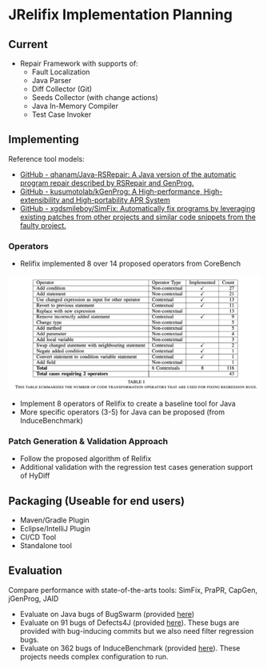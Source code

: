 # JRelifix Implementation Planning
## Current
* Repair Framework with supports of:
	* Fault Localization
	* Java Parser
	* Diff Collector (Git)
	* Seeds Collector (with change actions)
	* Java In-Memory Compiler
	* Test Case Invoker
	
## Implementing
Reference tool models:
* [GitHub - qhanam/Java-RSRepair: A Java version of the automatic program repair described by RSRepair and GenProg.](https://github.com/qhanam/Java-RSRepair)
* [GitHub - kusumotolab/kGenProg: A High-performance, High-extensibility and High-portability APR System](https://github.com/kusumotolab/kGenProg)
* [GitHub - xgdsmileboy/SimFix: Automatically fix programs by leveraging existing patches from other projects and similar code snippets from the faulty project.](https://github.com/xgdsmileboy/SimFix)

### Operators
* Relifix implemented 8 over 14 proposed operators from CoreBench

![](doc/relifix_operators.png)

* Implement 8 operators of Relifix to create a baseline tool for Java
* More specific operators (3-5) for Java can be proposed (from InduceBenchmark)

### Patch Generation & Validation Approach
* Follow the proposed algorithm of Relifix
* Additional validation with the regression test cases generation support of HyDiff
## Packaging (Useable for end users)
* Maven/Gradle Plugin
* Eclipse/IntelliJ Plugin
* CI/CD Tool
* Standalone tool

## Evaluation
Compare performance with state-of-the-arts tools: SimFix, PraPR, CapGen, jGenProg, JAID 
* Evaluate on Java bugs of BugSwarm (provided [here](https://github.com/BugSwarm/bugswarm))
* Evaluate on 91 bugs of Defects4J (provided [here](https://github.com/justinwm/InduceBenchmark/blob/master/Defects4J.csv)). These bugs are provided with bug-inducing commits but we also need filter regression bugs.
* Evaluate on 362 bugs of InduceBenchmark (provided [here](https://github.com/justinwm/InduceBenchmark)). These projects needs complex configuration to run.
